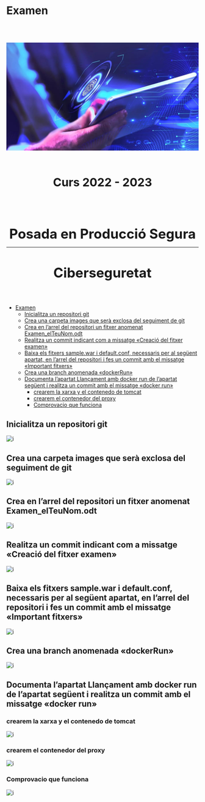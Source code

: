 <!-- markdownlint-disable MD033 -->

# Examen

<br></br>

![img](pps.jpg)

<br></br>

**<div style="font-size:30px"><center>Curs 2022 - 2023</center></div>**

<br></br>
<br></br>

**<div style="font-size:35px"><center>Posada en Producció Segura</center></div>**

----

<br />

**<div style="font-size:35px"><center>Ciberseguretat</center></div>**

<div style="page-break-after: always; "></div>

<br></br>

- [Examen](#examen)
  - [Inicialitza un repositori git](#inicialitza-un-repositori-git)
  - [Crea una carpeta images que serà exclosa del seguiment de git](#crea-una-carpeta-images-que-serà-exclosa-del-seguiment-de-git)
  - [Crea en l’arrel del repositori un fitxer anomenat Examen\_elTeuNom.odt](#crea-en-larrel-del-repositori-un-fitxer-anomenat-examen_elteunomodt)
  - [Realitza un commit indicant com a missatge «Creació del fitxer examen»](#realitza-un-commit-indicant-com-a-missatge-creació-del-fitxer-examen)
  - [Baixa els fitxers sample.war i default.conf, necessaris per al següent apartat, en l’arrel del repositori i fes un commit amb el missatge «Important fitxers»](#baixa-els-fitxers-samplewar-i-defaultconf-necessaris-per-al-següent-apartat-en-larrel-del-repositori-i-fes-un-commit-amb-el-missatge-important-fitxers)
  - [Crea una branch anomenada «dockerRun»](#crea-una-branch-anomenada-dockerrun)
  - [Documenta l’apartat Llançament amb docker run de l’apartat següent i realitza un commit amb el missatge «docker run»](#documenta-lapartat-llançament-amb-docker-run-de-lapartat-següent-i-realitza-un-commit-amb-el-missatge-docker-run)
    - [crearem la xarxa y el contenedo de tomcat](#crearem-la-xarxa-y-el-contenedo-de-tomcat)
    - [crearem el contenedor del proxy](#crearem-el-contenedor-del-proxy)
    - [Comprovacio que funciona](#comprovacio-que-funciona)

<div style="page-break-after: always; "></div>

## Inicialitza un repositori git

![i](images/1.png)

## Crea una carpeta images que serà exclosa del seguiment de git

![i](images/2.png)

## Crea en l’arrel del repositori un fitxer anomenat Examen_elTeuNom.odt

![i](images/3.png)

## Realitza un commit indicant com a missatge «Creació del fitxer examen»

![i](images/4.png)

## Baixa els fitxers sample.war i default.conf, necessaris per al següent apartat, en l’arrel del repositori i fes un commit amb el missatge «Important fitxers»

![i](images/5.png)

## Crea una branch anomenada «dockerRun»

![i](images/6.png)

## Documenta l’apartat Llançament amb docker run de l’apartat següent i realitza un commit amb el missatge «docker run»

### crearem la xarxa y el contenedo de tomcat

![i](images/7.png)

### crearem el contenedor del proxy

![i](images/8.png)

### Comprovacio que funciona

![i](images/9.png)

